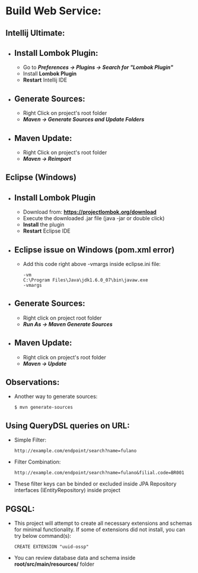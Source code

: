 # Build Web Service:

## Intellij Ultimate:
 
- Install Lombok Plugin:
	-
	- Go to _**Preferences -> Plugins -> Search for "Lombok Plugin"**_
	- Install **Lombok Plugin**
	- **Restart** Intellij IDE

- Generate Sources:
	-
	- Right Click on project's root folder
	- **_Maven -> Generate Sources and Update Folders_**

- Maven Update:
	-
	- Right Click on project's root folder
	- **_Maven -> Reimport_**
		
## Eclipse (Windows)
- Install Lombok Plugin
	-
	- Download from: **https://projectlombok.org/download**
	- Execute the downloaded .jar file (java -jar or double click)
	- **Install** the plugin
	- **Restart** Eclipse IDE
- Eclipse issue on Windows (pom.xml error)
	-
	- Add this code right above -vmargs inside eclipse.ini file:
		```
		-vm
		C:\Program Files\Java\jdk1.6.0_07\bin\javaw.exe
		-vmargs
		```
- Generate Sources:
	-
	- Right click on project root folder
	- _**Run As -> Maven Generate Sources**_
	
- Maven Update:
	-
	- Right click on project's root folder
	- _**Maven -> Update**_
		
## Observations:
- Another way to generate sources:
	```
	$ mvn generate-sources
	```

## Using QueryDSL queries on URL:
- Simple Filter:
	```
	http://example.com/endpoint/search?name=fulano
	```
- Filter Combination:
	```
	http://example.com/endpoint/search?name=fulano&filial.code=BR001
	```
- These filter keys can be binded or excluded inside JPA Repository interfaces (I*Entity*Repository) inside project

## PGSQL:
- This project will attempt to create all necessary extensions and schemas for minimal functionality. If some of extensions did not install, you can try below command(s): 
	```
	CREATE EXTENSION "uuid-ossp"
	```
- You can review database data and schema inside **root/src/main/resources/** folder 